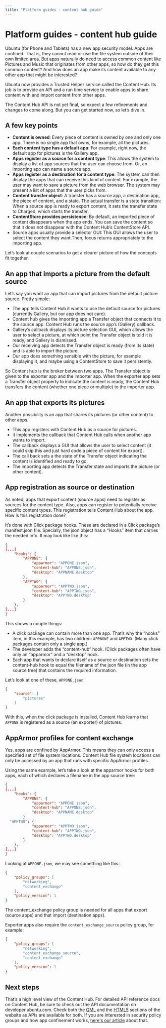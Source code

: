 ```yaml
---
title: "Platform guides - content hub guide"
---
```


# Platform guides - content hub guide

Ubuntu (for Phone and Tablets) has a new app security model. Apps are
confined. That is, they cannot read or use the file system outside of their
own limited area. But apps naturally do need to access common content like
Pictures and Music that originates from other apps, so how do they get this
common content? And how does an app make its content available to any other
app that might be interested?

Ubuntu now provides a Trusted Helper service called the Content Hub. Its job
is to provide an API and a run time service to enable apps to share content
with and import content from other apps.

The Content Hub API is not yet final, so expect a few refinements and changes
to come along. But you can get started now, so let’s dive in.

## A few key points

  * **Content is owned**: Every piece of content is owned by one and only one app. There is no single app that owns, for example, all the pictures.
  * **Each content type has a default app**: For example, right now, the default app for pictures is the Gallery app.
  * **Apps register as a source for a content type**: This allows the system to display a list of app sources that the user can choose from. Or, an importing app can name a source app.
  * **Apps register as a destination for a content type**: The system can then display the apps that can receive this kind of content. For example, the user may want to save a picture from the web browser. The system may present a list of apps that the user picks from.
  * **Content transfer object**: A transfer has a source app, a destination app, the piece of content, and a state. The actual transfer is a state transition: When a source app is ready to export content, it sets the transfer state to Charged, which starts the transfer.
  * **ContentStore provides persistence**: By default, an imported piece of content disappears when the app ends. You can save the content so that it does not disappear with the Content Hub’s ContentStore API.
  * Source apps usually provide a selector GUI: This GUI allows the user to select the content they want.Then, focus returns appropriately to the importing app.

Let’s look at couple scenarios to get a clearer picture of how the concepts
fit together.

## An app that imports a picture from the default source

Let’s say you want an app that can import pictures from the default picture
source. Pretty simple:

  * The app tells Content Hub it wants to use the default source for pictures (currently Gallery, but our app does not care).
  * Content hub gives the importing app a Transfer object that connects it to the source app. Content Hub runs the source app’s (Gallery) callback.
  * Gallery’s callback displays its picture selection GUI, which allows the user to select a picture, at which point the Transfer object is told it is ready, and Gallery is dismissed.
  * Our receiving app detects the Transfer object is ready (from its state) and is able to import the picture.
  * Our app does something sensible with the picture, for example displaying it, and maybe using a ContentStore to save it persistently.

So Content hub is the broker between two apps. The Transfer object is given to
the exporter app and the importer app. When the exporter app sets a Transfer
object property to indicate the content is ready, the Content Hub transfers
the content (whether one piece or multiple) to the importer app.

## An app that exports its pictures

Another possibility is an app that shares its pictures (or other content) to
other apps.

  * This app registers with Content Hub as a source for pictures.
  * It implements the callback that Content Hub calls when another app wants to import.
  * The callback displays a GUI that allows the user to select content (it could skip this and just hard code a piece of content for export).
  * The call back sets a the state of the Transfer object indicating the content is identified and ready to go.
  * The importing app detects the Transfer state and imports the picture (or other content).

## App registration as source or destination

As noted, apps that export content (source apps) need to register as sources
for the content type. Also, apps can register to potentially receive specific
content types. This registration tells Content Hub about the app. How is this
registration done?

It’s done with Click package hooks. These are declared in a Click package’s
manifest.json file. Specially, the json object has a “Hooks” item that carries
the needed info. It may look like like this:

``` json
{
[...]
    "hooks": {
        "APPONE": {
            "apparmor": "APPONE.json",
            "content-hub": "APPONE.json",
            "desktop": "APPNAME.desktop"
        },
        "APPTWO": {
            "apparmor": "APPTWO.json",
            "content-hub": "APPTWO.json",
            "desktop": "APPTWO.desktop"
        }
    },
[...]
}
```

This shows a couple things:

  * A click package can contain more than one app. That’s why the “hooks” item, in this example, has two children: `APPNONE` and `APPTWO`. (Many click packages contain only a single app.)
  * The developer adds the “content-hub” hook. (Click packages often have only an “apparmor” and a “desktop” hook.
  * Each app that wants to declare itself as a source or destination sets the content-hub hook to equal the filename of the json file (in the app source tree) that contains the required information.

Let’s look at one of these, `APPONE.json`:

``` json
{
    "source": [
        "pictures"
    ]
}
```

With this, when the click package is installed, Content Hub learns that `APPONE`
is registered as a source (an exporter) of pictures.

## AppArmor profiles for content exchange

Yes, apps are confined by AppArmor. This means they can only access a
specified set of file system locations. Content Hub file system locations can
only be accessed by an app that runs with specific AppArmor profiles.

Using the same example, let’s take a look at the apparmor hooks for both apps,
each of which declares a filename in the app source tree:

``` json
{
[...]
    "hooks": {
        "APPONE": {
            "apparmor": "APPONE.json",
            "content-hub": "APPONE.json",
            "desktop": "APPNAME.desktop"
        }
  "APPTWO": {
            "apparmor": "APPTWO.json",
            "content-hub": "APPTWO.json",
            "desktop": "APPTWO.desktop"
        }
    },
[...]
}
```

Looking at `APPONE.json`, we may see something like this:

``` json
{
    "policy_groups": [
        "networking",
        "content_exchange"
    ],
    "policy_version": 1
}
```

The content_exchange policy group is needed for all apps that export (source
apps) and that import (destination apps).

Exporter apps also require the `content_exchange_source` policy group, for
example:

``` json
{
    "policy_groups": [
        "networking",
        "content_exchange_source",
        "content_exchange"
    ],
    "policy_version": 1
}
```

## Next steps

That’s a high level view of the Content Hub. For detailed API reference docs
on Content Hub, be sure to check out the API documentation on
developer.ubuntu.com. Check both the [QML](../../apps/qml/api.html) and the
[HTML5](../../apps/html-5/api.html) sections of the website as APIs are available
for both. If you are interested in security policy groups and how app
confinement works, [here's our article](app-confinement.md) about that.
